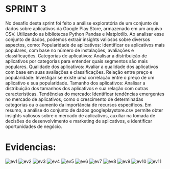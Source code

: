 # SPRINT 3 

No desafio desta sprint  foi feito a análise exploratória de um conjunto de dados sobre aplicativos da Google Play Store, armazenado em um arquivo CSV. Utilizando as bibliotecas Python Pandas e Matplotlib. Ao analisar esse conjunto de dados, podemos extrair insights valiosos sobre diversos aspectos, como:
Popularidade de aplicativos: Identificar os aplicativos mais populares, com base no número de instalações, avaliações e classificações.
Categorias de aplicativos: Analisar a distribuição de aplicativos por categorias para entender quais segmentos são mais populares.
Qualidade dos aplicativos: Avaliar a qualidade dos aplicativos com base em suas avaliações e classificações.
Relação entre preço e popularidade: Investigar se existe uma correlação entre o preço de um aplicativo e sua popularidade.
Tamanho dos aplicativos: Analisar a distribuição dos tamanhos dos aplicativos e sua relação com outras características.
Tendências do mercado: Identificar tendências emergentes no mercado de aplicativos, como o crescimento de determinadas categorias ou o aumento da importância de recursos específicos. Em resumo, a análise do conjunto de dados googleplaystore.csv permite obter insights valiosos sobre o mercado de aplicativos, auxiliar na tomada de decisões de desenvolvimento e marketing de aplicativos, e identificar oportunidades de negócio.

# Evidencias:
![ev1](EVIDENCIAS/ev1.png)
![ev2](EVIDENCIAS/ev2.png)
![ev3](EVIDENCIAS/ev3.png)
![ev4](EVIDENCIAS/ev4.png)
![ev5](EVIDENCIAS/ev5.png)
![ev6](EVIDENCIAS/ev6.png)
![ev7](EVIDENCIAS/ev7.png)
![ev8](EVIDENCIAS/ev8.png)
![ev9](EVIDENCIAS/ev9.png)
![ev10](EVIDENCIAS/ev10.png)
![ev11](EVIDENCIAS/ev11.png)



 
# 




